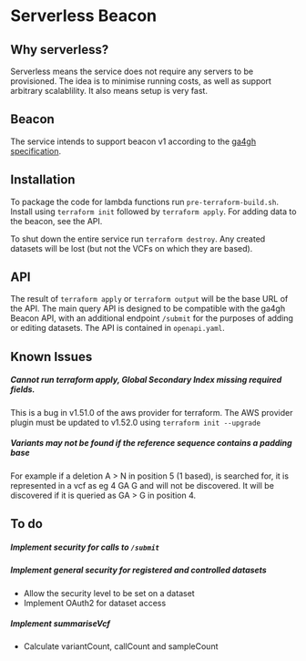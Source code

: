 # Serverless Beacon

## Why serverless?
Serverless means the service does not require any servers to be provisioned. The
idea is to minimise running costs, as well as support arbitrary scalablility. It
also means setup is very fast.

## Beacon
The service intends to support beacon v1 according to the
[ga4gh specification](https://github.com/ga4gh-beacon/specification).

## Installation
To package the code for lambda functions run `pre-terraform-build.sh`.
Install using `terraform init` followed by `terraform apply`. For adding data to
the beacon, see the API.

To shut down the entire service run `terraform destroy`. Any created datasets
will be lost (but not the VCFs on which they are based).

## API
The result of `terraform apply` or `terraform output` will be the base URL of
the API. The main query API is designed to be compatible with the ga4gh Beacon
API, with an additional endpoint `/submit` for the purposes of adding or editing
datasets. The API is contained in `openapi.yaml`.

## Known Issues
##### Cannot run terraform apply, Global Secondary Index missing required fields.
This is a bug in v1.51.0 of the aws provider for terraform. The AWS provider
plugin must be updated to v1.52.0 using `terraform init --upgrade`
##### Variants may not be found if the reference sequence contains a padding base
For example if a deletion A > N in position 5 (1 based), is searched for, it is
represented in a vcf as eg 4 GA G and will not be discovered. It will be
discovered if it is queried as GA > G in position 4.

## To do
##### Implement security for calls to `/submit`
##### Implement general security for registered and controlled datasets
* Allow the security level to be set on a dataset
* Implement OAuth2 for dataset access
##### Implement summariseVcf
* Calculate variantCount, callCount and sampleCount
